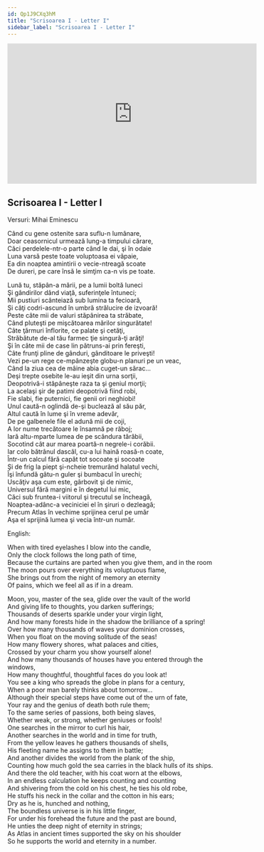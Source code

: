 ```yaml
---
id: Qp1J9CXq3hM
title: "Scrisoarea I - Letter I"
sidebar_label: "Scrisoarea I - Letter I"
---
```


<div class="video-float-container">
  <iframe
    width="560"
    height="315"
    src="https://www.youtube.com/embed/Qp1J9CXq3hM"
    title="YouTube video player"
    frameborder="0"
    allow="accelerometer; autoplay; clipboard-write; encrypted-media; gyroscope; picture-in-picture; web-share"
    referrerpolicy="strict-origin-when-cross-origin"
    allowfullscreen
  ></iframe>
</div>

## Scrisoarea I - Letter I

Versuri: Mihai Eminescu

Când cu gene ostenite sara suflu-n lumânare,  
Doar ceasornicul urmează lung-a timpului cărare,  
Căci perdelele-ntr-o parte când le dai, şi în odaie  
Luna varsă peste toate voluptoasa ei văpaie,  
Ea din noaptea amintirii o vecie-ntreagă scoate  
De dureri, pe care însă le simţim ca-n vis pe toate.

Lună tu, stăpân-a mării, pe a lumii boltă luneci  
Şi gândirilor dând viaţă, suferinţele întuneci;  
Mii pustiuri scânteiază sub lumina ta fecioară,  
Şi câţi codri-ascund în umbră strălucire de izvoară!  
Peste câte mii de valuri stăpânirea ta străbate,  
Când pluteşti pe mişcătoarea mărilor singurătate!  
Câte ţărmuri înflorite, ce palate şi cetăţi,  
Străbătute de-al tău farmec ţie singură-ţi arăţi!  
Şi în câte mii de case lin pătruns-ai prin fereşti,  
Câte frunţi pline de gânduri, gânditoare le priveşti!  
Vezi pe-un rege ce-mpânzeşte globu-n planuri pe un veac,  
Când la ziua cea de mâine abia cuget-un sărac...  
Deşi trepte osebite le-au ieşit din urna sorţii,  
Deopotrivă-i stăpâneşte raza ta şi geniul morţii;  
La acelaşi şir de patimi deopotrivă fiind robi,  
Fie slabi, fie puternici, fie genii ori neghiobi!  
Unul caută-n oglindă de-şi buclează al său păr,  
Altul caută în lume şi în vreme adevăr,  
De pe galbenele file el adună mii de coji,  
A lor nume trecătoare le însamnă pe răboj;  
Iară altu-mparte lumea de pe scândura tărăbii,  
Socotind cât aur marea poartă-n negrele-i corăbii.  
Iar colo bătrânul dascăl, cu-a lui haină roasă-n coate,  
Într-un calcul fără capăt tot socoate şi socoate  
Şi de frig la piept şi-ncheie tremurând halatul vechi,  
Îşi înfundă gâtu-n guler şi bumbacul în urechi;  
Uscăţiv aşa cum este, gârbovit şi de nimic,  
Universul fără margini e în degetul lui mic,  
Căci sub fruntea-i viitorul şi trecutul se încheagă,  
Noaptea-adânc-a veciniciei el în şiruri o dezleagă;  
Precum Atlas în vechime sprijinea cerul pe umăr  
Aşa el sprijină lumea şi vecia într-un număr.

English:

When with tired eyelashes I blow into the candle,  
Only the clock follows the long path of time,  
Because the curtains are parted when you give them, and in the room  
The moon pours over everything its voluptuous flame,  
She brings out from the night of memory an eternity  
Of pains, which we feel all as if in a dream.

Moon, you, master of the sea, glide over the vault of the world  
And giving life to thoughts, you darken sufferings;  
Thousands of deserts sparkle under your virgin light,  
And how many forests hide in the shadow the brilliance of a spring!  
Over how many thousands of waves your dominion crosses,  
When you float on the moving solitude of the seas!  
How many flowery shores, what palaces and cities,  
Crossed by your charm you show yourself alone!  
And how many thousands of houses have you entered through the windows,  
How many thoughtful, thoughtful faces do you look at!  
You see a king who spreads the globe in plans for a century,  
When a poor man barely thinks about tomorrow...  
Although their special steps have come out of the urn of fate,  
Your ray and the genius of death both rule them;  
To the same series of passions, both being slaves,  
Whether weak, or strong, whether geniuses or fools!  
One searches in the mirror to curl his hair,  
Another searches in the world and in time for truth,  
From the yellow leaves he gathers thousands of shells,  
His fleeting name he assigns to them in battle;  
And another divides the world from the plank of the ship,  
Counting how much gold the sea carries in the black hulls of its ships.  
And there the old teacher, with his coat worn at the elbows,  
In an endless calculation he keeps counting and counting  
And shivering from the cold on his chest, he ties his old robe,  
He stuffs his neck in the collar and the cotton in his ears;  
Dry as he is, hunched and nothing,  
The boundless universe is in his little finger,  
For under his forehead the future and the past are bound,  
He unties the deep night of eternity in strings;  
As Atlas in ancient times supported the sky on his shoulder  
So he supports the world and eternity in a number.
